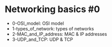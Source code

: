 # Networking basics #0
* 0-OSI_model: OSI model
* 1-types_of_network: types of networks
* 2-MAC_and_IP_address: MAC & IP addresses
* 3-UDP_and_TCP: UDP & TCP
